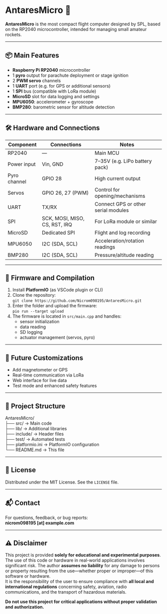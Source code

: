# AntaresMicro 🚀

**AntaresMicro** is the most compact flight computer designed by SPL, based on the RP2040 microcontroller, intended for managing small amateur rockets.

---

## 📦 Main Features

- **Raspberry Pi RP2040** microcontroller  
- 1 **pyro** output for parachute deployment or stage ignition  
- 2 **PWM servo** channels  
- 1 **UART** port (e.g. for GPS or additional sensors)  
- 1 **SPI** bus (compatible with LoRa module)  
- **MicroSD** slot for data logging and settings  
- **MPU6050**: accelerometer + gyroscope  
- **BMP280**: barometric sensor for altitude detection  

---

## 🛠️ Hardware and Connections

| Component         | Connections                       | Notes                                |
|------------------|------------------------------------|--------------------------------------|
| RP2040           | —                                  | Main MCU                             |
| Power input      | Vin, GND                           | 7–35V (e.g. LiPo battery pack)       |
| Pyro channel     | GPIO 28                            | High current output                  |
| Servos           | GPIO 26, 27 (PWM)                  | Control for opening/mechanisms       |
| UART             | TX/RX                              | Connect GPS or other serial modules  |
| SPI              | SCK, MOSI, MISO, CS, RST, IRQ      | For LoRa module or similar           |
| MicroSD          | Dedicated SPI                      | Flight and log recording             |
| MPU6050          | I2C (SDA, SCL)                     | Acceleration/rotation readings       |
| BMP280           | I2C (SDA, SCL)                     | Pressure/altitude reading            |

---

## 💾 Firmware and Compilation

1. Install **PlatformIO** (as VSCode plugin or CLI)  
2. Clone the repository:  
   `git clone https://github.com/Nicrom098195/AntaresMicro.git`  
3. Enter the folder and upload the firmware:  
   `pio run --target upload`  
4. The firmware is located in `src/main.cpp` and handles:  
   - sensor initialization  
   - data reading  
   - SD logging  
   - actuator management (servos, pyro)  

---

## 🧩 Future Customizations

- Add magnetometer or GPS  
- Real-time communication via LoRa  
- Web interface for live data  
- Test mode and enhanced safety features  

---

## 📁 Project Structure

AntaresMicro/  
├── src/ → Main code  
├── lib/ → Additional libraries  
├── include/ → Header files  
├── test/ → Automated tests  
├── platformio.ini → PlatformIO configuration  
└── README.md → This file  

---

## 📄 License

Distributed under the MIT License. See the `LICENSE` file.

---

## 📬 Contact

For questions, feedback, or bug reports:  
**nicrom098195 [at] example.com**

---

## ⚠️ Disclaimer

This project is provided **solely for educational and experimental purposes**. The use of this code or hardware in real-world applications involves significant risk. The author **assumes no liability** for any damage to persons or property resulting from the use—whether proper or improper—of this software or hardware.  
It is the responsibility of the user to ensure compliance with **all local and international regulations** concerning safety, aviation, radio communications, and the transport of hazardous materials.

**Do not use this project for critical applications without proper validation and authorization.**
